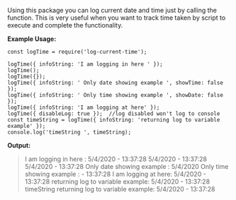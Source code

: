 
Using this package you can log current date and time just by calling the function.
This is very useful when you want to track time taken by script to execute and complete the functionality.

**Example Usage:**

```
const logTime = require('log-current-time');

logTime({ infoString: 'I am logging in here ' });
logTime();
logTime({});
logTime({ infoString: ' Only date showing example ', showTime: false });
logTime({ infoString: ' Only time showing example ', showDate: false });
logTime({ infoString: 'I am logging at here' });
logTime({ disableLog: true });  //log disabled won't log to console
const timeString = logTime({ infoString: 'returning log to variable example' });
console.log('timeString ', timeString);

```

**Output:**

>I am logging in here :  5/4/2020 - 13:37:28
>5/4/2020 - 13:37:28
>5/4/2020 - 13:37:28
> Only date showing example :  5/4/2020
> Only time showing example :   - 13:37:28
>I am logging at here:  5/4/2020 - 13:37:28
>returning log to variable example:  5/4/2020 - 13:37:28
>timeString  returning log to variable example:  5/4/2020 - 13:37:28